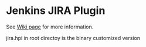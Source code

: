 Jenkins JIRA Plugin
===================

See [Wiki page](https://wiki.jenkins-ci.org/display/JENKINS/JIRA+Plugin) for more information.

jira.hpi in root directoy is the binary customized version

